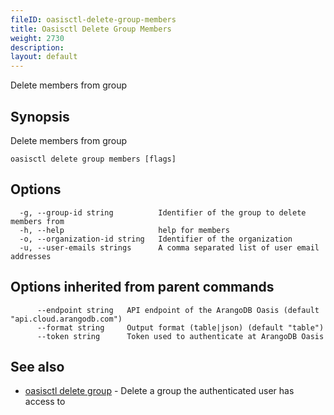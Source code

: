 ```yaml
---
fileID: oasisctl-delete-group-members
title: Oasisctl Delete Group Members
weight: 2730
description: 
layout: default
---
```

Delete members from group

## Synopsis

Delete members from group

```
oasisctl delete group members [flags]
```

## Options

```
  -g, --group-id string          Identifier of the group to delete members from
  -h, --help                     help for members
  -o, --organization-id string   Identifier of the organization
  -u, --user-emails strings      A comma separated list of user email addresses
```

## Options inherited from parent commands

```
      --endpoint string   API endpoint of the ArangoDB Oasis (default "api.cloud.arangodb.com")
      --format string     Output format (table|json) (default "table")
      --token string      Token used to authenticate at ArangoDB Oasis
```

## See also

* [oasisctl delete group](oasisctl-delete-group)	 - Delete a group the authenticated user has access to

